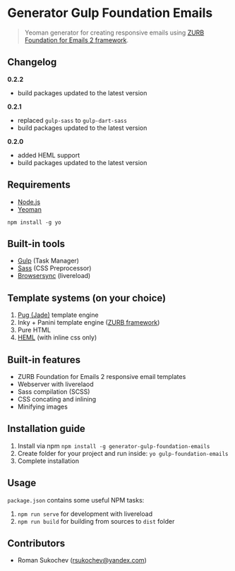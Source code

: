 # Generator Gulp Foundation Emails

> Yeoman generator for creating responsive emails using [ZURB Foundation for Emails 2 framework](http://foundation.zurb.com/emails.html).

## Changelog

**0.2.2**

- build packages updated to the latest version

**0.2.1**

- replaced `gulp-sass` to `gulp-dart-sass`
- build packages updated to the latest version

**0.2.0**

- added HEML support
- build packages updated to the latest version

## Requirements

- [Node.js](http://nodejs.org/)
- [Yeoman](http://yeoman.io/)

```
npm install -g yo
```

## Built-in tools

- [Gulp](http://gulpjs.com/) (Task Manager)
- [Sass](http://sass-lang.com/) (CSS Preprocessor)
- [Browsersync](https://www.browsersync.io/) (livereload)

## Template systems (on your choice)

1. [Pug (Jade)](https://pugjs.org) template engine
2. Inky + Panini template engine ([ZURB framework](http://foundation.zurb.com/emails.html))
3. Pure HTML
4. [HEML](https://heml.io/) (with inline css only)
<!-- 5. Cerberus
5. mjml -->

## Built-in features

- ZURB Foundation for Emails 2 responsive email templates
- Webserver with liverelaod
- Sass compilation (SCSS)
- CSS concating and inlining
- Minifying images

## Installation guide

1. Install via npm `npm install -g generator-gulp-foundation-emails`
2. Create folder for your project and run inside: `yo gulp-foundation-emails`
3. Complete installation

## Usage

`package.json` contains some useful NPM tasks:

1. `npm run serve` for development with livereload
2. `npm run build` for building from sources to `dist` folder

## Contributors

- Roman Sukochev (rsukochev@yandex.com)
